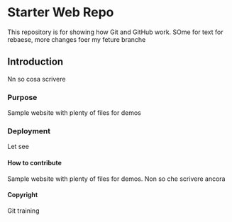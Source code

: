 # Starter Web Repo

This repository is for showing how Git and GitHub work. SOme for text for rebaese, more changes foer my feture branche

## Introduction
 Nn so cosa scrivere

### Purpose

Sample website with plenty of files for demos

### Deployment

Let see

#### How to contribute

Sample website with plenty of files for demos. Non so che scrivere ancora

#### Copyright

Git training